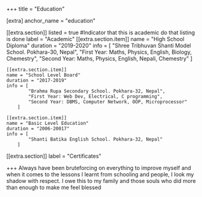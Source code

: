 +++
title = "Education"

[extra]
anchor_name = "education"

[[extra.section]]
listed = true #Indicator that this is academic do that listing is done
label = "Academic"
    [[extra.section.item]]
    name = "High School Diploma"
    duration = "2019-2020"
    info = [
        "Shree Tribhuvan Shanti Model School. Pokhara-30, Nepal",
        "First Year: Maths, Physics, English, Biology, Chemestry",
        "Second Year: Maths, Physics, English, Nepali, Chemestry"
        ]

    [[extra.section.item]]
    name = "School Level Board"
    duration = "2017-2019"
    info = [
            "Brahma Rupa Secondary School. Pokhara-32, Nepal",
            "First Year: Web Dev, Electrical, C programming",
            "Second Year: DBMS, Computer Network, OOP, Microprocessor"
        ]

    [[extra.section.item]]
    name = "Basic Level Education"
    duration = "2006-20017"
    info = [
            "Shanti Batika English School. Pokhara-32, Nepal"
        ]


[[extra.section]]
label = "Certificates"

+++
Always have been bruteforcing on everything to improve myself and when it comes to the lessons I learnt from schooling and people, I look my shadow with respect. I owe this to my family and those souls who did more than enough to make me feel blessed <i class='fas fa-heart text-pink-400'></i>
